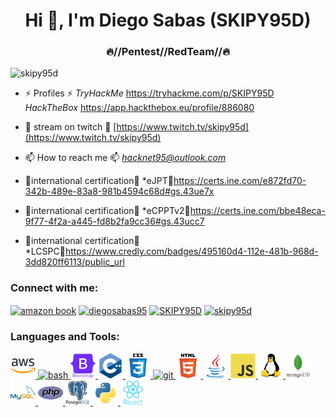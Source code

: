 <h1 align="center">Hi 👋, I'm Diego Sabas (SKIPY95D)</h1>
<h3 align="center">🔥//Pentest//RedTeam//🔥</h3>

<p align="left"> <img src="https://komarev.com/ghpvc/?username=skipy95d&label=Profile%20views&color=0e75b6&style=flat" alt="skipy95d" /> </p>

- ⚡ Profiles ⚡ *TryHackMe*  https://tryhackme.com/p/SKIPY95D
                    *HackTheBox* https://app.hackthebox.eu/profile/886080

- 🎥 stream on twitch 🎥 [https://www.twitch.tv/skipy95d](https://www.twitch.tv/skipy95d)

- 📫 How to reach me 📫 *hacknet95@outlook.com*

- 🏅international certification🏅 *eJPT🔸https://certs.ine.com/e872fd70-342b-489e-83a8-981b4594c68d#gs.43ue7x
- 🏅international certification🏅 *eCPPTv2🔸https://certs.ine.com/bbe48eca-9f77-4f2a-a445-fd8b2fa9cc36#gs.43ucc7
- 🏅international certification🏅 *LCSPC🔸https://www.credly.com/badges/495160d4-112e-481b-968d-3dd820ff6113/public_url                            

<h3 align="left">Connect with me:</h3>
<p align="left">
<a href="https://linktr.ee/skipy95d" target="blank"><img align="center" src="https://images.icon-icons.com/130/PNG/256/amazon_e-commerce_business_20574.png" alt="amazon book" height="30" width="40" /></a>
<a href="https://www.linkedin.com/in/diegosabas95" target="blank"><img align="center" src="https://raw.githubusercontent.com/rahuldkjain/github-profile-readme-generator/master/src/images/icons/Social/linked-in-alt.svg" alt="diegosabas95" height="30" width="40" /></a>
<a href="https://www.youtube.com/@SKIPY95D" target="blank"><img align="center" src="https://raw.githubusercontent.com/rahuldkjain/github-profile-readme-generator/master/src/images/icons/Social/youtube.svg" alt="SKIPY95D" height="30" width="40" /></a>
<a href="https://www.twitch.tv/skipy95d" target="blank"><img align="center" src="https://cdn.icon-icons.com/icons2/2699/PNG/512/twitch_logo_icon_170383.png" alt="skipy95d" height="30" width="40" /></a>
</p>

<h3 align="left">Languages and Tools:</h3>
<p align="left"> <a href="https://aws.amazon.com" target="_blank" rel="noreferrer"> <img src="https://raw.githubusercontent.com/devicons/devicon/master/icons/amazonwebservices/amazonwebservices-original-wordmark.svg" alt="aws" width="40" height="40"/> </a> <a href="https://www.gnu.org/software/bash/" target="_blank" rel="noreferrer"> <img src="https://www.vectorlogo.zone/logos/gnu_bash/gnu_bash-icon.svg" alt="bash" width="40" height="40"/> </a> <a href="https://getbootstrap.com" target="_blank" rel="noreferrer"> <img src="https://raw.githubusercontent.com/devicons/devicon/master/icons/bootstrap/bootstrap-plain-wordmark.svg" alt="bootstrap" width="40" height="40"/> </a> <a href="https://www.w3schools.com/cpp/" target="_blank" rel="noreferrer"> <img src="https://raw.githubusercontent.com/devicons/devicon/master/icons/cplusplus/cplusplus-original.svg" alt="cplusplus" width="40" height="40"/> </a> <a href="https://www.w3schools.com/css/" target="_blank" rel="noreferrer"> <img src="https://raw.githubusercontent.com/devicons/devicon/master/icons/css3/css3-original-wordmark.svg" alt="css3" width="40" height="40"/> </a> <a href="https://git-scm.com/" target="_blank" rel="noreferrer"> <img src="https://www.vectorlogo.zone/logos/git-scm/git-scm-icon.svg" alt="git" width="40" height="40"/> </a> <a href="https://www.w3.org/html/" target="_blank" rel="noreferrer"> <img src="https://raw.githubusercontent.com/devicons/devicon/master/icons/html5/html5-original-wordmark.svg" alt="html5" width="40" height="40"/> </a> <a href="https://www.java.com" target="_blank" rel="noreferrer"> <img src="https://raw.githubusercontent.com/devicons/devicon/master/icons/java/java-original.svg" alt="java" width="40" height="40"/> </a> <a href="https://developer.mozilla.org/en-US/docs/Web/JavaScript" target="_blank" rel="noreferrer"> <img src="https://raw.githubusercontent.com/devicons/devicon/master/icons/javascript/javascript-original.svg" alt="javascript" width="40" height="40"/> </a> <a href="https://www.linux.org/" target="_blank" rel="noreferrer"> <img src="https://raw.githubusercontent.com/devicons/devicon/master/icons/linux/linux-original.svg" alt="linux" width="40" height="40"/> </a> <a href="https://www.mongodb.com/" target="_blank" rel="noreferrer"> <img src="https://raw.githubusercontent.com/devicons/devicon/master/icons/mongodb/mongodb-original-wordmark.svg" alt="mongodb" width="40" height="40"/> </a> <a href="https://www.mysql.com/" target="_blank" rel="noreferrer"> <img src="https://raw.githubusercontent.com/devicons/devicon/master/icons/mysql/mysql-original-wordmark.svg" alt="mysql" width="40" height="40"/> </a> <a href="https://www.php.net" target="_blank" rel="noreferrer"> <img src="https://raw.githubusercontent.com/devicons/devicon/master/icons/php/php-original.svg" alt="php" width="40" height="40"/> </a> <a href="https://www.postgresql.org" target="_blank" rel="noreferrer"> <img src="https://raw.githubusercontent.com/devicons/devicon/master/icons/postgresql/postgresql-original-wordmark.svg" alt="postgresql" width="40" height="40"/> </a> <a href="https://www.python.org" target="_blank" rel="noreferrer"> <img src="https://raw.githubusercontent.com/devicons/devicon/master/icons/python/python-original.svg" alt="python" width="40" height="40"/> </a> <a href="https://reactjs.org/" target="_blank" rel="noreferrer"> <img src="https://raw.githubusercontent.com/devicons/devicon/master/icons/react/react-original-wordmark.svg" alt="react" width="40" height="40"/> </a> </p>
